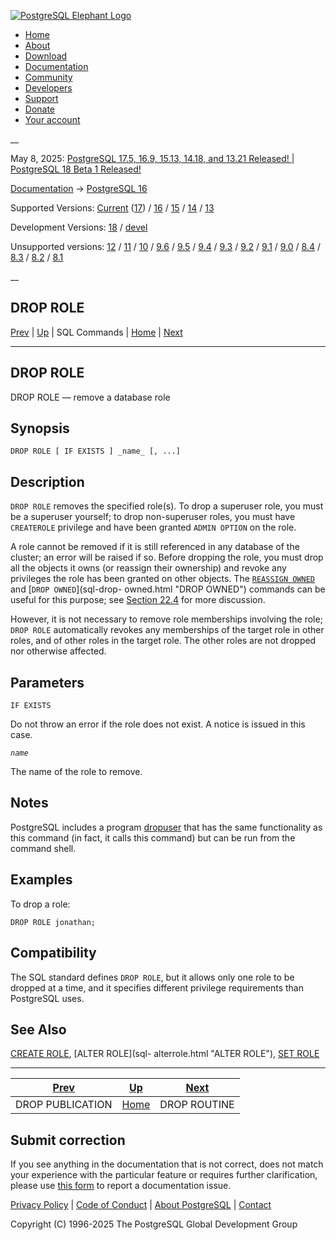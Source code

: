 [ ![PostgreSQL Elephant Logo](/media/img/about/press/elephant.png) ](/)

  * [Home](/ "Home")
  * [About](/about/ "About")
  * [Download](/download/ "Download")
  * [Documentation](/docs/ "Documentation")
  * [Community](/community/ "Community")
  * [Developers](/developer/ "Developers")
  * [Support](/support/ "Support")
  * [Donate](/about/donate/ "Donate")
  * [Your account](/account/ "Your account")

__

May 8, 2025: [ PostgreSQL 17.5, 16.9, 15.13, 14.18, and 13.21 Released! ](/about/news/postgresql-175-169-1513-1418-and-1321-released-3072/) | [ PostgreSQL 18 Beta 1 Released! ](/about/news/postgresql-18-beta-1-released-3070/)

[Documentation](/docs/ "Documentation") -> [PostgreSQL
16](/docs/16/index.html)

Supported Versions: [Current](/docs/current/sql-droprole.html "PostgreSQL 17 -
DROP ROLE") ([17](/docs/17/sql-droprole.html "PostgreSQL 17 - DROP ROLE")) /
[16](/docs/16/sql-droprole.html "PostgreSQL 16 - DROP ROLE") /
[15](/docs/15/sql-droprole.html "PostgreSQL 15 - DROP ROLE") /
[14](/docs/14/sql-droprole.html "PostgreSQL 14 - DROP ROLE") /
[13](/docs/13/sql-droprole.html "PostgreSQL 13 - DROP ROLE")

Development Versions: [18](/docs/18/sql-droprole.html "PostgreSQL 18 - DROP
ROLE") / [devel](/docs/devel/sql-droprole.html "PostgreSQL devel - DROP ROLE")

Unsupported versions: [12](/docs/12/sql-droprole.html "PostgreSQL 12 - DROP
ROLE") / [11](/docs/11/sql-droprole.html "PostgreSQL 11 - DROP ROLE") /
[10](/docs/10/sql-droprole.html "PostgreSQL 10 - DROP ROLE") /
[9.6](/docs/9.6/sql-droprole.html "PostgreSQL 9.6 - DROP ROLE") /
[9.5](/docs/9.5/sql-droprole.html "PostgreSQL 9.5 - DROP ROLE") /
[9.4](/docs/9.4/sql-droprole.html "PostgreSQL 9.4 - DROP ROLE") /
[9.3](/docs/9.3/sql-droprole.html "PostgreSQL 9.3 - DROP ROLE") /
[9.2](/docs/9.2/sql-droprole.html "PostgreSQL 9.2 - DROP ROLE") /
[9.1](/docs/9.1/sql-droprole.html "PostgreSQL 9.1 - DROP ROLE") /
[9.0](/docs/9.0/sql-droprole.html "PostgreSQL 9.0 - DROP ROLE") /
[8.4](/docs/8.4/sql-droprole.html "PostgreSQL 8.4 - DROP ROLE") /
[8.3](/docs/8.3/sql-droprole.html "PostgreSQL 8.3 - DROP ROLE") /
[8.2](/docs/8.2/sql-droprole.html "PostgreSQL 8.2 - DROP ROLE") /
[8.1](/docs/8.1/sql-droprole.html "PostgreSQL 8.1 - DROP ROLE")

__

DROP ROLE  
---  
[Prev](sql-droppublication.html "DROP PUBLICATION")  | [Up](sql-commands.html "SQL Commands") | SQL Commands | [Home](index.html "PostgreSQL 16.9 Documentation") |  [Next](sql-droproutine.html "DROP ROUTINE")  
  
* * *

## DROP ROLE

DROP ROLE — remove a database role

## Synopsis

    
    
    DROP ROLE [ IF EXISTS ] _name_ [, ...]
    

## Description

`DROP ROLE` removes the specified role(s). To drop a superuser role, you must
be a superuser yourself; to drop non-superuser roles, you must have
`CREATEROLE` privilege and have been granted `ADMIN OPTION` on the role.

A role cannot be removed if it is still referenced in any database of the
cluster; an error will be raised if so. Before dropping the role, you must
drop all the objects it owns (or reassign their ownership) and revoke any
privileges the role has been granted on other objects. The [`REASSIGN
OWNED`](sql-reassign-owned.html "REASSIGN OWNED") and [`DROP OWNED`](sql-drop-
owned.html "DROP OWNED") commands can be useful for this purpose; see [Section
22.4](role-removal.html "22.4. Dropping Roles") for more discussion.

However, it is not necessary to remove role memberships involving the role;
`DROP ROLE` automatically revokes any memberships of the target role in other
roles, and of other roles in the target role. The other roles are not dropped
nor otherwise affected.

## Parameters

`IF EXISTS`

    

Do not throw an error if the role does not exist. A notice is issued in this
case.

_`name`_

    

The name of the role to remove.

## Notes

PostgreSQL includes a program [dropuser](app-dropuser.html "dropuser") that
has the same functionality as this command (in fact, it calls this command)
but can be run from the command shell.

## Examples

To drop a role:

    
    
    DROP ROLE jonathan;
    

## Compatibility

The SQL standard defines `DROP ROLE`, but it allows only one role to be
dropped at a time, and it specifies different privilege requirements than
PostgreSQL uses.

## See Also

[CREATE ROLE](sql-createrole.html "CREATE ROLE"), [ALTER ROLE](sql-
alterrole.html "ALTER ROLE"), [SET ROLE](sql-set-role.html "SET ROLE")

* * *

[Prev](sql-droppublication.html "DROP PUBLICATION")  | [Up](sql-commands.html "SQL Commands") |  [Next](sql-droproutine.html "DROP ROUTINE")  
---|---|---  
DROP PUBLICATION  | [Home](index.html "PostgreSQL 16.9 Documentation") |  DROP ROUTINE  
  
## Submit correction

If you see anything in the documentation that is not correct, does not match
your experience with the particular feature or requires further clarification,
please use [this form](/account/comments/new/16/sql-droprole.html/) to report
a documentation issue.

[Privacy Policy](/about/privacypolicy) | [Code of Conduct](/about/policies/coc/) | [About PostgreSQL](/about/) | [Contact](/about/contact/)  

Copyright (C) 1996-2025 The PostgreSQL Global Development Group


